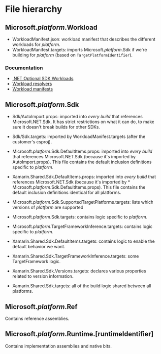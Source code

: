 # File hierarchy

## Microsoft._platform_.Workload

* WorkloadManifest.json: workload manifest that describes the different
  workloads for _platform_.
* WorkloadManifest.targets: imports Microsoft._platform_.Sdk if we're building
  for _platform_ (based on `TargetPlatformIdentifier`).

### Documentation

* [.NET Optional SDK
  Workloads](https://github.com/dotnet/designs/blob/main/accepted/2020/workloads/workloads.md)
* [Workload
  resolvers](https://github.com/dotnet/designs/blob/main/accepted/2020/workloads/workload-resolvers.md)
* [Workload manifests](https://github.com/dotnet/designs/pull/120)

## Microsoft._platform_.Sdk

* Sdk/AutoImport.props: imported into _every build_ that references
  Microsoft.NET.Sdk. It has strict restrictions on what it can do, to make
  sure it doesn't break builds for other SDKs.
* Sdk/Sdk.targets: imported by WorkloadManifest.targets (after the customer's
  csproj).

* Microsoft._platform_.Sdk.DefaultItems.props: imported into _every build_
  that references Microsoft.NET.Sdk (because it's imported by
  AutoImport.props). This file contains the default inclusion definitions
  specific to _platform_.
* Xamarin.Shared.Sdk.DefaultItems.props: imported into _every build_ that
  references Microsoft.NET.Sdk (because it's imported by *
  Microsoft._platform_.Sdk.DefaultItems.props). This file contains the default
  inclusion definitions identical for all platforms.

* Microsoft._platform_.Sdk.SupportedTargetPlatforms.targets: lists which
  versions of _platform_ are supported
* Microsoft._platform_.Sdk.targets: contains logic specific to _platform_.
* Microsoft._platform_.TargetFrameworkInference.targets: contains logic
  specific to _platform_.
* Xamarin.Shared.Sdk.DefaultItems.targets: contains logic to enable the
  default behavior we want.
* Xamarin.Shared.Sdk.TargetFrameworkInference.targets: some TargetFramework
  logic.
* Xamarin.Shared.Sdk.Versions.targets: declares various properties related to
  version information.
* Xamarin.Shared.Sdk.targets: all of the build logic shared between all
  platforms.

## Microsoft._platform_.Ref

Contains reference assemblies.

## Microsoft._platform_.Runtime.[runtimeIdentifier]

Contains implementation assemblies and native bits.
